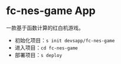 # fc-nes-game App

一款基于函数计算的红白机游戏。

- 初始化项目：`s init devsapp/fc-nes-game`
- 进入项目：`cd fc-nes-game`
- 部署项目：`s deploy`
